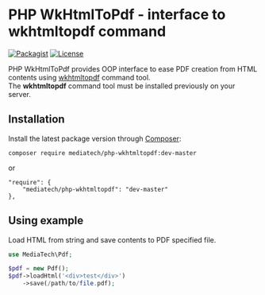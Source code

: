 # PHP WkHtmlToPdf - interface to wkhtmltopdf command

[![Packagist](https://img.shields.io/packagist/v/mediatech/php-wkhtmltopdf.svg?style=flat-square&maxAge=2592000)](https://packagist.org/packages/mediatech/php-wkhtmltopdf)
[![License](https://img.shields.io/packagist/l/mediatech/php-wkhtmltopdf.svg?style=flat-square&maxAge=2592000)](https://github.com/newmediatech/php-wkhtmltopdf/blob/master/LICENSE)

PHP WkHtmlToPdf provides OOP interface to ease PDF creation from HTML contents using [wkhtmltopdf](http://wkhtmltopdf.org) command tool.  
The **wkhtmltopdf** command tool must be installed previously on your server.

## Installation

Install the latest package version through [Composer](http://getcomposer.org):

```
composer require mediatech/php-wkhtmltopdf:dev-master
```

or

```
"require": {
    "mediatech/php-wkhtmltopdf": "dev-master"
},
```

## Using example

Load HTML from string and save contents to PDF specified file.

```php
use MediaTech\Pdf;

$pdf = new Pdf();
$pdf->loadHtml('<div>test</div>')
    ->save(/path/to/file.pdf);
```